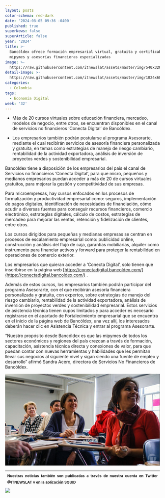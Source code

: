 ```yaml
---
layout: posts
color-schema: red-dark
date: '2024-08-05 09:36 -0400'
published: true
superNews: false
superArticle: false
year: '2024'
title: >-
  Bancóldex ofrece formación empresarial virtual, gratuita y certificable para
  mipymes y asesorías financieras especializadas
image: >-
  https://raw.githubusercontent.com/itnewslat/assets/master/img/540x320/En-entrenamiento-p.jpg
detail-image: >-
  https://raw.githubusercontent.com/itnewslat/assets/master/img/1024x680/En-entrenamiento-g.jpg
categories:
  - Colombia
tags:
  - Economía Digital
week: '32'
---
```

- Más de 20 cursos virtuales sobre educación financiera, mercadeo, modelos de negocio, entre otros, se encuentran disponibles en el canal de servicios no financieros ‘Conecta Digital’ de Bancóldex.

- Los empresarios también podrán postularse al programa Asesorarte, mediante el cual recibirán servicios de asesoría financiera personalizada y gratuita, en temas como estrategias de manejo de riesgo cambiario, rentabilidad de la actividad exportadora, análisis de inversión de proyectos verdes y sostenibilidad empresarial.

Bancóldex tiene a disposición de los empresarios del país el canal de Servicios no financieros ‘Conecta Digital’, para que micro, pequeños y medianos empresarios puedan acceder a más de 20 de cursos virtuales gratuitos, para mejorar la gestión y competitividad de sus empresas.

Para microempresas, hay cursos enfocados en los procesos de formalización y productividad empresarial como: seguros, implementación de pagos digitales, identificación de necesidades de financiación, cómo acudir a diversas fuentes para conseguir recursos financieros, comercio electrónico, estrategias digitales, cálculo de costos, estrategias de mercadeo para mejorar las ventas, retención y fidelización de clientes, entre otros. 

Los cursos dirigidos para pequeñas y medianas empresas se centran en procesos de escalamiento empresarial como: publicidad online, construcción y análisis del flujo de caja, garantías mobiliarias, alquiler como instrumento para financiar activos y forward para proteger la rentabilidad en operaciones de comercio exterior.

Los empresarios que quieran acceder a ‘Conecta Digital’, solo tienen que inscribirse en la página web [https://conectadigital.bancoldex.com/](https://conectadigital.bancoldex.com/) .

Además de estos cursos, los empresarios también podrán participar del programa Asesorarte, con el que recibirán asesoría financiera personalizada y gratuita, con expertos, sobre estrategias de manejo del riesgo cambiario, rentabilidad de la actividad exportadora, análisis de inversión de proyectos verdes y sostenibilidad empresarial. Estos servicios de asistencia técnica tienen cupos limitados y para acceder es necesario registrarse en el apartado de Fortalecimiento empresarial que se encuentra en el inicio de la página web de Bancóldex, una vez allí, los interesados deberán hacer clic en Asistencia Técnica y entrar al programa Asesorarte.

“Nuestro propósito desde Bancóldex es que las mipymes de todos los sectores económicos y regiones del país crezcan a través de formación, capacitación, asistencia técnica directa y conexiones de valor, para que puedan contar con nuevas herramientas y habilidades que les permitan llevar sus negocios al siguiente nivel y sigan siendo una fuente de empleo y desarrollo” afirmó Sandra Acero, directora de Servicios No Financieros de Bancóldex.

![](https://raw.githubusercontent.com/itnewslat/assets/master/img/540x320/En-entrenamiento-p.jpg)

<table style="height: 42px;" width="569">
<tbody>
<tr>
<td style="text-align: justify;"><sub><strong>Nuestras noticias también son publicadas a través de nuestra cuenta en Twitter <a href="https://twitter.com/itnewslat?lang=es">@ITNEWSLAT</a> y en la aplicación <a href="https://squidapp.co/en/">SQUID</a></strong></sub></td>
</tr>
</tbody>
</table>

<img src="https://tracker.metricool.com/c3po.jpg?hash=56f88a41e39ab42c063cc51676587a04"/>
